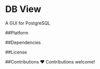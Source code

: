 # DB View

A GUI for PostgreSQL

##<a name="platform"></a>Platform

##<a name="dependencies"></a>Dependencies

##<a name="license"></a>License  

##<a name="contributions"></a>Contributions
❤️ Contributions welcome!  